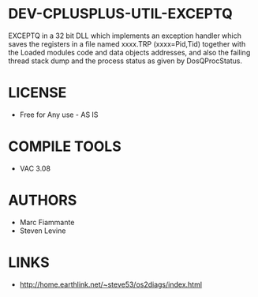 DEV-CPLUSPLUS-UTIL-EXCEPTQ
==========================

EXCEPTQ in a 32 bit DLL which implements an exception handler which saves the registers in a file named xxxx.TRP (xxxx=Pid,Tid) together with the Loaded modules code and data objects addresses, and also the failing thread stack dump and the process status as given by DosQProcStatus.


LICENSE
===============
* Free for Any use - AS IS

COMPILE TOOLS
===============
* VAC 3.08

AUTHORS
===============
* Marc Fiammante
* Steven Levine

LINKS
===============
* http://home.earthlink.net/~steve53/os2diags/index.html
